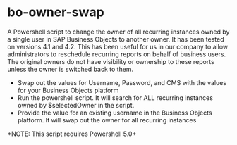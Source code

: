 # bo-owner-swap
A Powershell script to change the owner of all recurring instances owned by a single user in SAP Business Objects to another owner. It has been tested on versions 4.1 and 4.2.
This has been useful for us in our company to allow administrators to reschedule recurring reports on behalf of business users. The original owners do not have visibility or ownership to these reports unless the owner is switched back to them.
- Swap out the values for Username, Password, and CMS with the values for your Business Objects platform
- Run the powershell script. It will search for ALL recurring instances owned by $selectedOwner in the script.
- Provide the value for an existing username in the Business Objects platform. It will swap out the owner for all recurring instances

*NOTE: This script requires Powershell 5.0+ 
